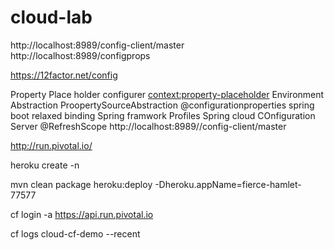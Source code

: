 # cloud-lab

http://localhost:8989/config-client/master
http://localhost:8989/configprops


https://12factor.net/config

Property Place holder configurer
<context:property-placeholder>
Environment Abstraction
ProopertySourceAbstraction
@configurationproperties spring boot
relaxed binding
Spring framwork Profiles
Spring cloud COnfiguration Server
@RefreshScope
http://localhost:8989//config-client/master

http://run.pivotal.io/

heroku create -n

mvn clean package heroku:deploy -Dheroku.appName=fierce-hamlet-77577

cf login -a https://api.run.pivotal.io

cf logs cloud-cf-demo --recent